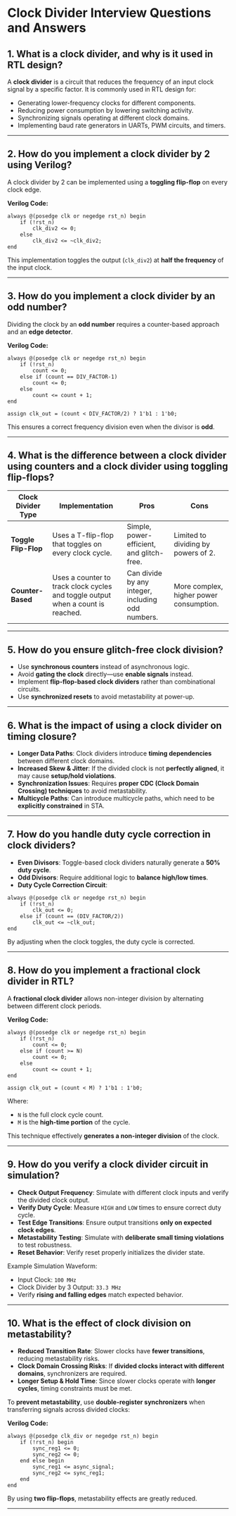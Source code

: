 # Clock Divider Interview Questions and Answers

## 1. What is a clock divider, and why is it used in RTL design?
A **clock divider** is a circuit that reduces the frequency of an input clock signal by a specific factor. It is commonly used in RTL design for:
- Generating lower-frequency clocks for different components.
- Reducing power consumption by lowering switching activity.
- Synchronizing signals operating at different clock domains.
- Implementing baud rate generators in UARTs, PWM circuits, and timers.

---

## 2. How do you implement a clock divider by 2 using Verilog?
A clock divider by 2 can be implemented using a **toggling flip-flop** on every clock edge.

**Verilog Code:**
```    
always @(posedge clk or negedge rst_n) begin  
    if (!rst_n)  
        clk_div2 <= 0;  
    else  
        clk_div2 <= ~clk_div2;  
end  
```  
This implementation toggles the output (`clk_div2`) at **half the frequency** of the input clock.

---

## 3. How do you implement a clock divider by an odd number?
Dividing the clock by an **odd number** requires a counter-based approach and an **edge detector**.

**Verilog Code:**
```  
always @(posedge clk or negedge rst_n) begin  
    if (!rst_n)  
        count <= 0;  
    else if (count == DIV_FACTOR-1)  
        count <= 0;  
    else  
        count <= count + 1;  
end  

assign clk_out = (count < DIV_FACTOR/2) ? 1'b1 : 1'b0;  
```

This ensures a correct frequency division even when the divisor is **odd**.

---

## 4. What is the difference between a clock divider using counters and a clock divider using toggling flip-flops?
| Clock Divider Type  | Implementation | Pros | Cons |
|---------------------|---------------|------|------|
| **Toggle Flip-Flop** | Uses a T-flip-flop that toggles on every clock cycle. | Simple, power-efficient, and glitch-free. | Limited to dividing by powers of 2. |
| **Counter-Based** | Uses a counter to track clock cycles and toggle output when a count is reached. | Can divide by any integer, including odd numbers. | More complex, higher power consumption. |

---

## 5. How do you ensure glitch-free clock division?
- Use **synchronous counters** instead of asynchronous logic.
- Avoid **gating the clock** directly—use **enable signals** instead.
- Implement **flip-flop-based clock dividers** rather than combinational circuits.
- Use **synchronized resets** to avoid metastability at power-up.

---

## 6. What is the impact of using a clock divider on timing closure?
- **Longer Data Paths**: Clock dividers introduce **timing dependencies** between different clock domains.
- **Increased Skew & Jitter**: If the divided clock is not **perfectly aligned**, it may cause **setup/hold violations**.
- **Synchronization Issues**: Requires **proper CDC (Clock Domain Crossing) techniques** to avoid metastability.
- **Multicycle Paths**: Can introduce multicycle paths, which need to be **explicitly constrained** in STA.

---

## 7. How do you handle duty cycle correction in clock dividers?
- **Even Divisors**: Toggle-based clock dividers naturally generate a **50% duty cycle**.
- **Odd Divisors**: Require additional logic to **balance high/low times**.
- **Duty Cycle Correction Circuit**:

```  
always @(posedge clk or negedge rst_n) begin  
    if (!rst_n)  
        clk_out <= 0;  
    else if (count == (DIV_FACTOR/2))  
        clk_out <= ~clk_out;  
end  
```

By adjusting when the clock toggles, the duty cycle is corrected.

---

## 8. How do you implement a fractional clock divider in RTL?
A **fractional clock divider** allows non-integer division by alternating between different clock periods.

**Verilog Code:**
```  
always @(posedge clk or negedge rst_n) begin  
    if (!rst_n)  
        count <= 0;  
    else if (count >= N)  
        count <= 0;  
    else  
        count <= count + 1;  
end  

assign clk_out = (count < M) ? 1'b1 : 1'b0;  
```

Where:
- `N` is the full clock cycle count.
- `M` is the **high-time portion** of the cycle.

This technique effectively **generates a non-integer division** of the clock.

---

## 9. How do you verify a clock divider circuit in simulation?
- **Check Output Frequency**: Simulate with different clock inputs and verify the divided clock output.
- **Verify Duty Cycle**: Measure `HIGH` and `LOW` times to ensure correct duty cycle.
- **Test Edge Transitions**: Ensure output transitions **only on expected clock edges**.
- **Metastability Testing**: Simulate with **deliberate small timing violations** to test robustness.
- **Reset Behavior**: Verify reset properly initializes the divider state.

Example Simulation Waveform:
- Input Clock: `100 MHz`
- Clock Divider by 3 Output: `33.3 MHz`
- Verify **rising and falling edges** match expected behavior.

---

## 10. What is the effect of clock division on metastability?
- **Reduced Transition Rate**: Slower clocks have **fewer transitions**, reducing metastability risks.
- **Clock Domain Crossing Risks**: If **divided clocks interact with different domains**, synchronizers are required.
- **Longer Setup & Hold Time**: Since slower clocks operate with **longer cycles**, timing constraints must be met.

To **prevent metastability**, use **double-register synchronizers** when transferring signals across divided clocks:

**Verilog Code:**
```  
always @(posedge clk_div or negedge rst_n) begin  
    if (!rst_n) begin  
        sync_reg1 <= 0;  
        sync_reg2 <= 0;  
    end else begin  
        sync_reg1 <= async_signal;  
        sync_reg2 <= sync_reg1;  
    end  
end  
```
By using **two flip-flops**, metastability effects are greatly reduced.

---
